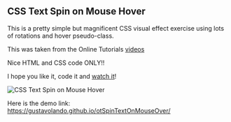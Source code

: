 ## CSS Text Spin on Mouse Hover

This is a pretty simple but magnificent CSS visual effect exercise using lots of rotations and hover pseudo-class. 

This was taken from the Online Tutorials [videos](https://www.youtube.com/watch?v=zib5zqmjee4)

Nice HTML and CSS code ONLY!!

I hope you like it, code it and [watch it](https://gustavolando.github.io/otSpinTextOnMouseOver/)!

![CSS Text Spin on Mouse Hover](https://gustavolando.github.io/otSpinTextOnMouseOver/CSS%20Text%20Spin%20on%20Mouse%20Hover.png)

Here is the demo link:  https://gustavolando.github.io/otSpinTextOnMouseOver/
